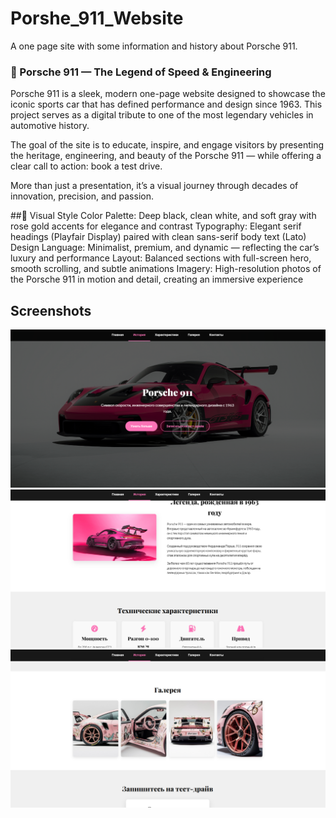 # Porshe_911_Website
А one page site with some information and history about Porsche 911.

### 🚗 Porsche 911 — The Legend of Speed & Engineering
Porsche 911 is a sleek, modern one-page website designed to showcase the iconic sports car that has defined performance and design since 1963. This project serves as a digital tribute to one of the most legendary vehicles in automotive history.

The goal of the site is to educate, inspire, and engage visitors by presenting the heritage, engineering, and beauty of the Porsche 911 — while offering a clear call to action: book a test drive.

More than just a presentation, it’s a visual journey through decades of innovation, precision, and passion.

##🎨 Visual Style
Color Palette: Deep black, clean white, and soft gray with rose gold accents for elegance and contrast
Typography: Elegant serif headings (Playfair Display) paired with clean sans-serif body text (Lato)
Design Language: Minimalist, premium, and dynamic — reflecting the car’s luxury and performance
Layout: Balanced sections with full-screen hero, smooth scrolling, and subtle animations
Imagery: High-resolution photos of the Porsche 911 in motion and detail, creating an immersive experience

## Screenshots
![Site](img_readme/1.png)
![Site](img_readme/2.png)
![Site](img_readme/3.png)


